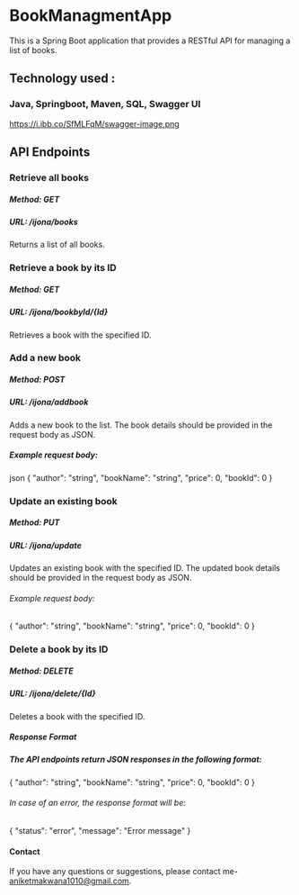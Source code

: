 # BookManagmentApp
This is a Spring Boot application that provides a RESTful API for managing a list of books. 
## Technology used :
### Java, Springboot, Maven, SQL, Swagger UI

https://i.ibb.co/SfMLFqM/swagger-image.png

## API Endpoints
### Retrieve all books
##### Method: GET
##### URL: /ijona/books
Returns a list of all books.

### Retrieve a book by its ID
##### Method: GET
##### URL: /ijona/bookbyId/{Id}
Retrieves a book with the specified ID.

### Add a new book
 ##### Method: POST
##### URL: /ijona/addbook
Adds a new book to the list. The book details should be provided in the request body as JSON.

##### Example request body:

json
{
  "author": "string",
  "bookName": "string",
  "price": 0,
  "bookId": 0
}


### Update an existing book
##### Method: PUT
##### URL: /ijona/update
Updates an existing book with the specified ID. The updated book details should be provided in the request body as JSON.

###### Example request body:

{
  "author": "string",
  "bookName": "string",
  "price": 0,
  "bookId": 0
}



### Delete a book by its ID
##### Method: DELETE
##### URL: /ijona/delete/{Id}
Deletes a book with the specified ID.

##### Response Format
##### The API endpoints return JSON responses in the following format:

{
  "author": "string",
  "bookName": "string",
  "price": 0,
  "bookId": 0
}

###### In case of an error, the response format will be:


{
  "status": "error",
  "message": "Error message"
}


#### Contact
If you have any questions or suggestions, please contact me- aniketmakwana1010@gmail.com.






